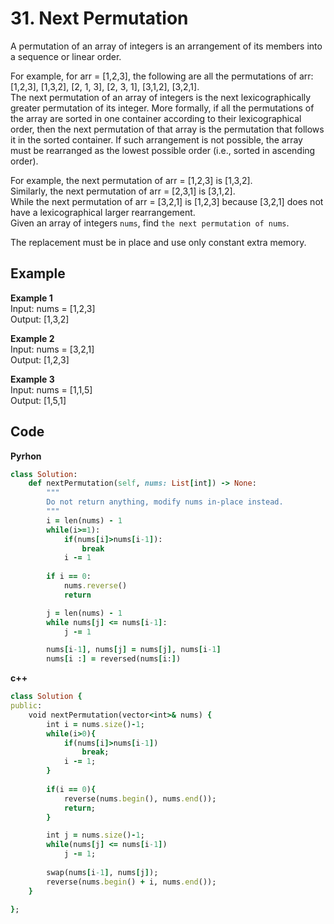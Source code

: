 # 31. Next Permutation
A permutation of an array of integers is an arrangement of its members into a sequence or linear order.  

For example, for arr = [1,2,3], the following are all the permutations of arr: [1,2,3], [1,3,2], [2, 1, 3], [2, 3, 1], [3,1,2], [3,2,1].  
The next permutation of an array of integers is the next lexicographically greater permutation of its integer. More formally, if all the permutations of the array are sorted in one container according to their lexicographical order, then the next permutation of that array is the permutation that follows it in the sorted container. If such arrangement is not possible, the array must be rearranged as the lowest possible order (i.e., sorted in ascending order).

For example, the next permutation of arr = [1,2,3] is [1,3,2].  
Similarly, the next permutation of arr = [2,3,1] is [3,1,2].  
While the next permutation of arr = [3,2,1] is [1,2,3] because [3,2,1] does not have a lexicographical larger rearrangement.  
Given an array of integers `nums`, find `the next permutation of nums`.  

The replacement must be in place and use only constant extra memory.  

 
## Example
**Example 1**  
Input: nums = [1,2,3]  
Output: [1,3,2]  

**Example 2**  
Input: nums = [3,2,1]  
Output: [1,2,3]  

**Example 3**  
Input: nums = [1,1,5]  
Output: [1,5,1]  

## Code
**Pyrhon**
```ruby
class Solution:
    def nextPermutation(self, nums: List[int]) -> None:
        """
        Do not return anything, modify nums in-place instead.
        """
        i = len(nums) - 1
        while(i>=1):
            if(nums[i]>nums[i-1]):
                break
            i -= 1
        
        if i == 0:
            nums.reverse()
            return

        j = len(nums) - 1
        while nums[j] <= nums[i-1]:
            j -= 1

        nums[i-1], nums[j] = nums[j], nums[i-1]
        nums[i :] = reversed(nums[i:])
```
**c++**
```ruby
class Solution {
public:
    void nextPermutation(vector<int>& nums) {
        int i = nums.size()-1;
        while(i>0){
            if(nums[i]>nums[i-1])
                break;
            i -= 1;
        }
        
        if(i == 0){
            reverse(nums.begin(), nums.end());
            return;
        }

        int j = nums.size()-1;
        while(nums[j] <= nums[i-1])
            j -= 1;
        
        swap(nums[i-1], nums[j]);
        reverse(nums.begin() + i, nums.end());
    }

};
```
